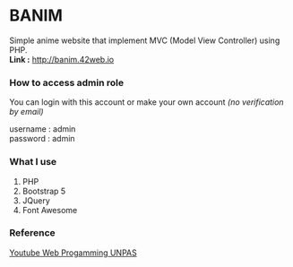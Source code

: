 # BANIM

Simple anime website that implement MVC (Model View Controller) using PHP.
<br>
<b>Link :</b> <a href="http://banim.42web.io" target="_blank">http://banim.42web.io</a>

### How to access admin role

You can login with this account or make your own account <i>(no verification by email)</i>
<br>

username : admin <br>
password : admin

### What I use

<ol>
  <li>PHP</li>
  <li>Bootstrap 5</li>
  <li>JQuery</li>
  <li>Font Awesome</li>
</ol>

### Reference

<a href="https://www.youtube.com/playlist?list=PLFIM0718LjIVEh_d-h5wAjsdv2W4SAtkx">Youtube Web Progamming UNPAS</a>

